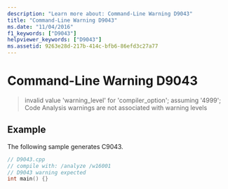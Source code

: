 ```yaml
---
description: "Learn more about: Command-Line Warning D9043"
title: "Command-Line Warning D9043"
ms.date: "11/04/2016"
f1_keywords: ["D9043"]
helpviewer_keywords: ["D9043"]
ms.assetid: 9263e28d-217b-414c-bfb6-86efd3c27a77
---
```

# Command-Line Warning D9043

> invalid value 'warning_level' for 'compiler_option'; assuming '4999'; Code Analysis warnings are not associated with warning levels

## Example

The following sample generates C9043.

```cpp
// D9043.cpp
// compile with: /analyze /w16001
// D9043 warning expected
int main() {}
```
